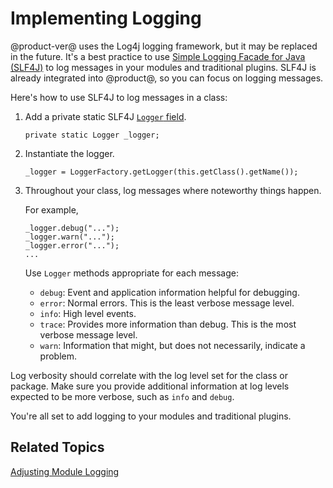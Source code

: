 # Implementing Logging [](id=implementing-logging)

@product-ver@ uses the Log4j logging framework, but it may be replaced in the
future. It's a best practice to use [Simple Logging Facade for Java
\(SLF4J\)](https://www.slf4j.org/) to log messages in your modules and
traditional plugins. SLF4J is already integrated into @product@, so you can
focus on logging messages. 

Here's how to use SLF4J to log messages in a class:

1.  Add a private static SLF4J
    [`Logger` field](https://www.slf4j.org/apidocs/org/slf4j/Logger.html). 

        private static Logger _logger;

2.  Instantiate the logger. 

        _logger = LoggerFactory.getLogger(this.getClass().getName());
 
3.  Throughout your class, log messages where noteworthy things happen. 

    For example, 

        _logger.debug("...");
        _logger.warn("...");
        _logger.error("...");
        ...

    Use `Logger` methods appropriate for each message:
 
    -  `debug`: Event and application information helpful for debugging.
    -  `error`: Normal errors. This is the least verbose message level.
    -  `info`: High level events.
    -  `trace`: Provides more information than debug. This is the most verbose
       message level. 
    -  `warn`: Information that might, but does not necessarily, indicate a
       problem.

Log verbosity should correlate with the log level set for the class or package.
Make sure you provide additional information at log levels expected to be more
verbose, such as `info` and `debug`.

You're all set to add logging to your modules and traditional plugins. 

## Related Topics [](id=related-topics)

[Adjusting Module Logging](/develop/tutorials/-/knowledge_base/7-1/adjusting-module-logging)
